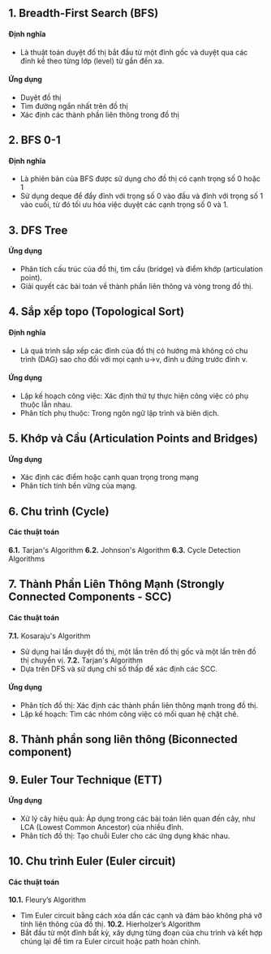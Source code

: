 ## 1. Breadth-First Search (BFS)
#### Định nghĩa
* Là thuật toán duyệt đồ thị bắt đầu từ một đỉnh gốc và duyệt qua các đỉnh kề theo từng lớp (level) từ gần đến xa.
#### Ứng dụng
* Duyệt đồ thị
* Tìm đường ngắn nhất trên đồ thị
* Xác định các thành phần liên thông trong đồ thị

## 2. BFS 0-1
#### Định nghĩa
* Là phiên bản của BFS được sử dụng cho đồ thị có cạnh trọng số 0 hoặc 1
* Sử dụng deque để đẩy đỉnh với trọng số 0 vào đầu và đỉnh với trọng số 1 vào cuối, từ đó tối ưu hóa việc duyệt các cạnh trọng số 0 và 1.

## 3. DFS Tree
#### Ứng dụng
* Phân tích cấu trúc của đồ thị, tìm cầu (bridge) và điểm khớp (articulation point).
* Giải quyết các bài toán về thành phần liên thông và vòng trong đồ thị.

## 4. Sắp xếp topo (Topological Sort)
#### Định nghĩa
* Là quá trình sắp xếp các đỉnh của đồ thị có hướng mà không có chu trình (DAG) sao cho đối với mọi cạnh u→v, đỉnh u đứng trước đỉnh v.
#### Ứng dụng
* Lập kế hoạch công việc: Xác định thứ tự thực hiện công việc có phụ thuộc lẫn nhau.
* Phân tích phụ thuộc: Trong ngôn ngữ lập trình và biên dịch.

## 5. Khớp và Cầu (Articulation Points and Bridges)
#### Ứng dụng
* Xác định các điểm hoặc cạnh quan trọng trong mạng
* Phân tích tính bền vững của mạng.

## 6. Chu trình (Cycle)
#### Các thuật toán
**6.1.** Tarjan's Algorithm
**6.2.** Johnson's Algorithm
**6.3.** Cycle Detection Algorithms

## 7. Thành Phần Liên Thông Mạnh (Strongly Connected Components - SCC)
#### Các thuật toán
**7.1.** Kosaraju's Algorithm
* Sử dụng hai lần duyệt đồ thị, một lần trên đồ thị gốc và một lần trên đồ thị chuyển vị.
**7.2.** Tarjan's Algorithm
* Dựa trên DFS và sử dụng chỉ số thấp để xác định các SCC.
#### Ứng dụng
* Phân tích đồ thị: Xác định các thành phần liên thông mạnh trong đồ thị.
* Lập kế hoạch: Tìm các nhóm công việc có mối quan hệ chặt chẽ.

## 8. Thành phần song liên thông (Biconnected component)

## 9. Euler Tour Technique (ETT)
#### Ứng dụng
* Xử lý cây hiệu quả: Áp dụng trong các bài toán liên quan đến cây, như LCA (Lowest Common Ancestor) của nhiều đỉnh.
* Phân tích đồ thị: Tạo chuỗi Euler cho các ứng dụng khác nhau.

## 10. Chu trình Euler (Euler circuit)
#### Các thuật toán
**10.1.** Fleury’s Algorithm
* Tìm Euler circuit bằng cách xóa dần các cạnh và đảm bảo không phá vỡ tính liên thông của đồ thị.
**10.2.** Hierholzer’s Algorithm
* Bắt đầu từ một đỉnh bất kỳ, xây dựng từng đoạn của chu trình và kết hợp chúng lại để tìm ra Euler circuit hoặc path hoàn chỉnh.